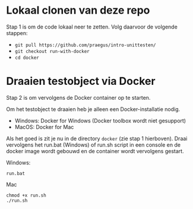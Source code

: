 # Lokaal clonen van deze repo
Stap 1 is om de code lokaal neer te zetten. Volg daarvoor de volgende stappen:
* `git pull https://github.com/praegus/intro-unittesten/`
* `git checkout run-with-docker`
* `cd docker`

# Draaien testobject via Docker
Stap 2 is om vervolgens de Docker container op te starten.

Om het testobject te draaien heb je alleen een Docker-installatie nodig.

* Windows: Docker for Windows (Docker toolbox wordt niet gesupport)
* MacOS: Docker for Mac

Als het goed is zit je nu in de directory `docker` (zie stap 1 hierboven).
Draai vervolgens het run.bat (Windows) of run.sh script in een console en de docker image wordt gebouwd en de container wordt vervolgens gestart.

Windows:
```
run.bat
```

Mac
```
chmod +x run.sh
./run.sh
```
